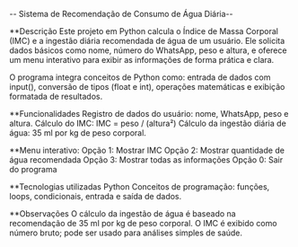 -- Sistema de Recomendação de Consumo de Água Diária-- 

**Descrição
Este projeto em Python calcula o Índice de Massa Corporal (IMC) e a ingestão diária recomendada de água de um usuário. Ele solicita dados básicos como nome, número do WhatsApp, peso e altura, e oferece um menu interativo para exibir as informações de forma prática e clara.

O programa integra conceitos de Python como: entrada de dados com input(), conversão de tipos (float e int), operações matemáticas e exibição formatada de resultados.

**Funcionalidades
Registro de dados do usuário: nome, WhatsApp, peso e altura.
Cálculo do IMC: IMC = peso / (altura²)
Cálculo da ingestão diária de água: 35 ml por kg de peso corporal.

**Menu interativo:
Opção 1: Mostrar IMC
Opção 2: Mostrar quantidade de água recomendada
Opção 3: Mostrar todas as informações
Opção 0: Sair do programa

**Tecnologias utilizadas
Python 
Conceitos de programação: funções, loops, condicionais, entrada e saída de dados.

**Observações
O cálculo da ingestão de água é baseado na recomendação de 35 ml por kg de peso corporal.
O IMC é exibido como número bruto; pode ser usado para análises simples de saúde.
